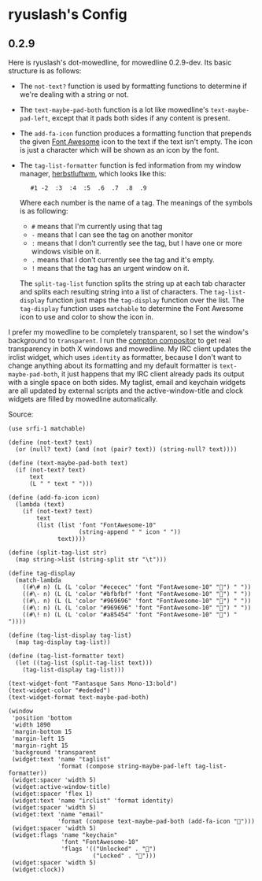 ryuslash's Config
=================


0.2.9
-----

Here is ryuslash's dot-mowedline, for mowedline 0.2.9-dev.  Its basic
structure is as follows:

- The `not-text?` function is used by formatting functions to
  determine if we're dealing with a string or not.

- The `text-maybe-pad-both` function is a lot like mowedline's
  `text-maybe-pad-left`, except that it pads both sides if any content
  is present.

- The `add-fa-icon` function produces a formatting function that
  prepends the given [Font Awesome] icon to the text if the text isn't
  empty.  The icon is just a character which will be shown as an icon
  by the font.

- The `tag-list-formatter` function is fed information from my window
  manager, [herbstluftwm], which looks like this:

         #1	-2	:3	:4	:5	.6	.7	.8	.9

   Where each number is the name of a tag.  The meanings of the
   symbols is as following:

   - `#` means that I'm currently using that tag
   - `-` means that I can see the tag on another monitor
   - `:` means that I don't currently see the tag, but I have one or
     more windows visible on it.
   - `.` means that I don't currently see the tag and it's empty.
   - `!` means that the tag has an urgent window on it.

   The `split-tag-list` function splits the string up at each tab
   character and splits each resulting string into a list of
   characters.  The `tag-list-display` function just maps the
   `tag-display` function over the list.  The `tag-display` function
   uses `matchable` to determine the Font Awesome icon to use and
   color to show the icon in.

I prefer my mowedline to be completely transparent, so I set the
window's background to `transparent`.  I run the [compton compositor]
to get real transparency in both X windows and mowedline.  My IRC
client updates the irclist widget, which uses `identity` as formatter,
because I don't want to change anything about its formatting and my
default formatter is `text-maybe-pad-both`, it just happens that my
IRC client already pads its output with a single space on both sides.
My taglist, email and keychain widgets are all updated by external
scripts and the active-window-title and clock widgets are filled by
mowedline automatically.

Source:

    (use srfi-1 matchable)

    (define (not-text? text)
      (or (null? text) (and (not (pair? text)) (string-null? text))))

    (define (text-maybe-pad-both text)
      (if (not-text? text)
          text
          (L " " text " ")))

    (define (add-fa-icon icon)
      (lambda (text)
        (if (not-text? text)
            text
            (list (list 'font "FontAwesome-10"
                        (string-append " " icon " "))
                  text))))

    (define (split-tag-list str)
      (map string->list (string-split str "\t")))

    (define tag-display
      (match-lambda
        ((#\# n) (L (L 'color "#ececec" 'font "FontAwesome-10" "") " "))
        ((#\- n) (L (L 'color "#bfbfbf" 'font "FontAwesome-10" "") " "))
        ((#\. n) (L (L 'color "#969696" 'font "FontAwesome-10" "") " "))
        ((#\: n) (L (L 'color "#969696" 'font "FontAwesome-10" "") " "))
        ((#\! n) (L (L 'color "#a85454" 'font "FontAwesome-10" "") " "))))

    (define (tag-list-display tag-list)
      (map tag-display tag-list))

    (define (tag-list-formatter text)
      (let ((tag-list (split-tag-list text)))
        (tag-list-display tag-list)))

    (text-widget-font "Fantasque Sans Mono-13:bold")
    (text-widget-color "#ededed")
    (text-widget-format text-maybe-pad-both)

    (window
     'position 'bottom
     'width 1890
     'margin-bottom 15
     'margin-left 15
     'margin-right 15
     'background 'transparent
     (widget:text 'name "taglist"
                  'format (compose string-maybe-pad-left tag-list-formatter))
     (widget:spacer 'width 5)
     (widget:active-window-title)
     (widget:spacer 'flex 1)
     (widget:text 'name "irclist" 'format identity)
     (widget:spacer 'width 5)
     (widget:text 'name "email"
                  'format (compose text-maybe-pad-both (add-fa-icon "")))
     (widget:spacer 'width 5)
     (widget:flags 'name "keychain"
                   'font "FontAwesome-10"
                   'flags '(("Unlocked" . "")
                            ("Locked" . "")))
     (widget:spacer 'width 5)
     (widget:clock))

[Font Awesome]: http://fontawesome.io/
[herbstluftwm]: http://herbstluftwm.org/
[compton compositor]: https://github.com/chjj/compton
